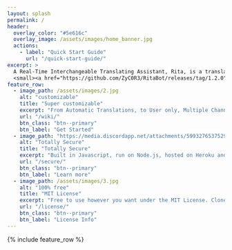 ```yaml
---
layout: splash
permalink: /
header:
  overlay_color: "#5e616c"
  overlay_image: /assets/images/home_banner.jpg
  actions:
    - label: "Quick Start Guide"
      url: "/quick-start-guide/"
excerpt: >
  A Real-Time Interchangeable Translating Assistant, Rita, is a translation bot built using discord.js and Google Translate API.<br />
  <small><a href="https://github.com/ZyC0R3/RitaBot/releases/tag/1.2.0">Latest release v1.2.0-3</a></small>
feature_row:
  - image_path: /assets/images/2.jpg
    alt: "customizable"
    title: "Super customizable"
    excerpt: "From Automatic Translations, to User only, Multiple Channels and over 100+ supported Langauges"
    url: "/wiki/"
    btn_class: "btn--primary"
    btn_label: "Get Started"
  - image_path: "https://media.discordapp.net/attachments/599327653752995861/759181943518265344/Rita.gif?width=1000&height=1300"
    alt: "Totally Secure"
    title: "Totally Secure"
    excerpt: "Built in Javascript, run on Node.js, hosted on Heroku and a command system thats Administrator only."
    url: "/secure/"
    btn_class: "btn--primary"
    btn_label: "Learn more"
  - image_path: /assets/images/3.jpg
    alt: "100% free"
    title: "MIT License"
    excerpt: "Free to use however you want under the MIT License. Clone it, fork it, customize it... whatever!"
    url: "/license/"
    btn_class: "btn--primary"
    btn_label: "License Info"      
---
```

{% include feature_row %}
